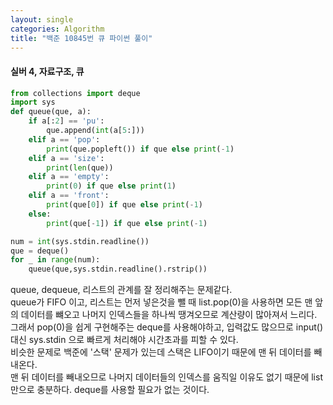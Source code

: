```yaml
---
layout: single
categories: Algorithm
title: "백준 10845번 큐 파이썬 풀이"
---
```

#### 실버 4, 자료구조, 큐

```py
from collections import deque
import sys
def queue(que, a):
    if a[:2] == 'pu':
        que.append(int(a[5:]))
    elif a == 'pop':
        print(que.popleft()) if que else print(-1)
    elif a == 'size':
        print(len(que))
    elif a == 'empty':
        print(0) if que else print(1)
    elif a == 'front':
        print(que[0]) if que else print(-1)
    else:
        print(que[-1]) if que else print(-1)

num = int(sys.stdin.readline())
que = deque()
for _ in range(num):
    queue(que,sys.stdin.readline().rstrip())
```
queue, dequeue, 리스트의 관계를 잘 정리해주는 문제같다.<br>
queue가 FIFO 이고, 리스트는 먼저 넣은것을 뺄 때 list.pop(0)을 사용하면 모든 맨 앞의 데이터를 뺴오고 나머지 인덱스들을 하나씩 땡겨오므로 계산량이 많아져서 느리다.<br>
그래서 pop(0)을 쉽게 구현해주는 deque를 사용해야하고, 입력값도 많으므로 input() 대신 sys.stdin 으로 빠르게 처리해야 시간초과를 피할 수 있다.<br>
비슷한 문제로 백준에 '스택' 문제가 있는데 스택은 LIFO이기 때문에 맨 뒤 데이터를 빼내온다.<br>
맨 뒤 데이터를 빼내오므로 나머지 데이터들의 인덱스를 움직일 이유도 없기 때문에 list만으로 충분하다. deque를 사용할 필요가 없는 것이다.